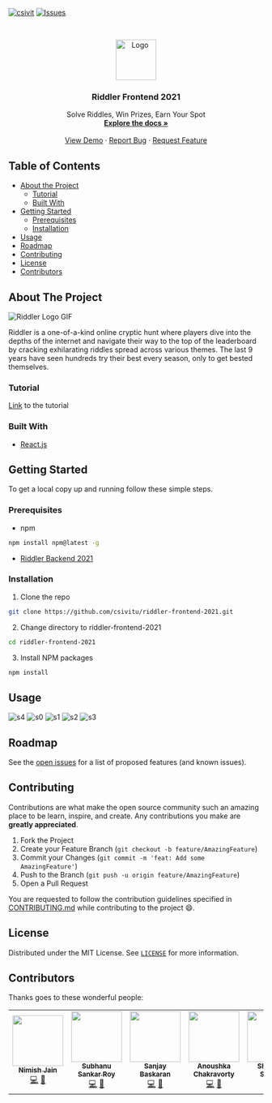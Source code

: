 [![csivit][csivitu-shield]][csivitu-url]
[![Issues][issues-shield]][issues-url]

<!-- PROJECT LOGO -->
<br />
<p align="center">
  <a href="https://github.com/csivitu/Template">
    <img src="https://csivit.com/images/favicon.png" alt="Logo" width="80">
  </a>

  <h3 align="center">Riddler Frontend 2021</h3>

  <p align="center">
    Solve Riddles, Win Prizes, Earn Your Spot
    <br />
    <a href="https://github.com/csivitu/riddler-frontend-2021"><strong>Explore the docs »</strong></a>
    <br />
    <br />
    <a href="https://www.youtube.com/watch?v=ifayZiXxAWo">View Demo</a>
    ·
    <a href="https://github.com/csivitu/riddler-frontend-2021/issues">Report Bug</a>
    ·
    <a href="https://github.com/csivitu/riddler-frontend-2021/issues">Request Feature</a>
  </p>
</p>



<!-- TABLE OF CONTENTS -->
## Table of Contents

* [About the Project](#about-the-project)
  * [Tutorial](#tutorial)
  * [Built With](#built-with)
* [Getting Started](#getting-started)
  * [Prerequisites](#prerequisites)
  * [Installation](#installation)
* [Usage](#usage)
* [Roadmap](#roadmap)
* [Contributing](#contributing)
* [License](#license)
* [Contributors](#contributors)



<!-- ABOUT THE PROJECT -->
## About The Project

![Riddler Logo GIF](https://user-images.githubusercontent.com/63140632/130457523-848b20e3-6ee9-4aeb-8058-919f95cc5681.gif)

Riddler is a one-of-a-kind online cryptic hunt where players dive into the depths of the internet and navigate their way to the top of the leaderboard by cracking exhilarating riddles spread across various themes. The last 9 years have seen hundreds try their best every season, only to get bested themselves.

### Tutorial
[Link](https://www.youtube.com/watch?v=ifayZiXxAWo) to the tutorial

### Built With

* [React.js](https://reactjs.org/)



<!-- GETTING STARTED -->
## Getting Started

To get a local copy up and running follow these simple steps.

### Prerequisites

* npm
```sh
npm install npm@latest -g
```
* [Riddler Backend 2021](https://github.com/csivitu/riddler-backend-2021)

### Installation
 
1. Clone the repo
```sh
git clone https://github.com/csivitu/riddler-frontend-2021.git
```
2. Change directory to riddler-frontend-2021
```sh
cd riddler-frontend-2021
```
3. Install NPM packages
```sh
npm install
```



<!-- USAGE EXAMPLES -->
## Usage


![s4](https://user-images.githubusercontent.com/63140632/130455738-9ed84971-e5b6-485b-9770-39765cfb7785.png)
![s0](https://user-images.githubusercontent.com/63140632/130455588-eef65beb-35f5-4387-9008-3d7a0956f0dc.png)
![s1](https://user-images.githubusercontent.com/63140632/130455719-3cb3f134-da5e-4743-8721-ed1d5dbdd9f6.png)
![s2](https://user-images.githubusercontent.com/63140632/130455723-f07effca-a5c8-4d65-839c-c766819988ac.png)
![s3](https://user-images.githubusercontent.com/63140632/130455725-d39c06d3-6f1f-4aa4-a0ea-0547504b061e.png)

<!-- ROADMAP -->
## Roadmap

See the [open issues](https://github.com/csivitu/riddler-frontend-2021/issues) for a list of proposed features (and known issues).



<!-- CONTRIBUTING -->
## Contributing

Contributions are what make the open source community such an amazing place to be learn, inspire, and create. Any contributions you make are **greatly appreciated**.

1. Fork the Project
2. Create your Feature Branch (`git checkout -b feature/AmazingFeature`)
3. Commit your Changes (`git commit -m 'feat: Add some AmazingFeature'`)
4. Push to the Branch (`git push -u origin feature/AmazingFeature`)
5. Open a Pull Request

You are requested to follow the contribution guidelines specified in [CONTRIBUTING.md](./CONTRIBUTING.md) while contributing to the project :smile:.

<!-- LICENSE -->
## License

Distributed under the MIT License. See [`LICENSE`](./LICENSE) for more information.

## Contributors

Thanks goes to these wonderful people:

<table>
  <tr>
    <td align="center"><a href="https://www.nimish-jain.com/"><img src="https://avatars.githubusercontent.com/u/63140632?v=4" width="100px;" alt=""/><br /><sub><b>Nimish Jain</b></sub></a><br /><a href="https://github.com/csivitu/riddler-frontend-2021/commits?author=nimishjn" title="Code">💻</a> <a href="https://github.com/csivitu/riddler-frontend-2021/commits?author=nimishjn" title="Documentation">📖</a></td>
    <td align="center"><a href="https://github.com/SubhanuSRoy"><img src="https://avatars.githubusercontent.com/u/71728589?v=4" width="100px;" alt=""/><br /><sub><b>Subhanu Sankar Roy</b></sub></a><br /><a href="https://github.com/csivitu/riddler-frontend-2021/commits?author=SubhanuSRoy" title="Code">💻</a> <a href="https://github.com/csivitu/riddler-frontend-2021/commits?author=SubhanuSRoy" title="Documentation">📖</a></td>
    <td align="center"><a href="https://github.com/sanjaybaskaran01"><img src="https://avatars.githubusercontent.com/u/72266283?v=4" width="100px;" alt=""/><br /><sub><b>Sanjay Baskaran</b></sub></a><br /><a href="https://github.com/csivitu/riddler-frontend-2021/commits?author=sanjaybaskaran01" title="Code">💻</a> <a href="https://github.com/csivitu/riddler-frontend-2021/commits?author=sanjaybaskaran01" title="Documentation">📖</a></td>
    <td align="center"><a href="https://github.com/Anuka04"><img src="https://avatars.githubusercontent.com/u/73027822?v=4" width="100px;" alt=""/><br /><sub><b>Anoushka Chakravorty</b></sub></a><br /><a href="https://github.com/csivitu/riddler-frontend-2021/commits?author=Anuka04" title="Code">💻</a> <a href="https://github.com/csivitu/riddler-frontend-2021/commits?author=Anuka04" title="Documentation">📖</a></td>
    <td align="center"><a href="https://github.com/Shiv10"><img src="https://avatars.githubusercontent.com/u/17690376?v=4" width="100px;" alt=""/><br /><sub><b>Shivansh Sharma</b></sub></a><br /><a href="https://github.com/csivitu/riddler-frontend-2021/commits?author=Shiv10" title="Code">💻</a> <a href="https://github.com/csivitu/riddler-frontend-2021/commits?author=Shiv10" title="Documentation">📖</a></td>
    <td align="center"><a href="https://github.com/Subham-Panda"><img src="https://avatars.githubusercontent.com/u/57808971?v=4" width="100px;" alt=""/><br /><sub><b>Subham Panda</b></sub></a><br /><a href="https://github.com/csivitu/riddler-frontend-2021/commits?author=Subham-Panda" title="Code">💻</a> <a href="https://github.com/csivitu/riddler-frontend-2021/commits?author=Subham-Panda" title="Documentation">📖</a></td>
  </tr>
</table>


<!-- MARKDOWN LINKS & IMAGES -->
<!-- https://www.markdownguide.org/basic-syntax/#reference-style-links -->
[csivitu-shield]: https://img.shields.io/badge/csivitu-csivitu-blue
[csivitu-url]: https://csivit.com
[issues-shield]: https://img.shields.io/github/issues/csivitu/Template.svg?style=flat-square
[issues-url]: https://github.com/csivitu/Template/issues
